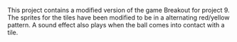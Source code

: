 This project contains a modified version of the game Breakout for project 9. The sprites for the tiles have been modified to be in a alternating red/yellow pattern. A sound effect also plays when the ball comes into contact with a tile.